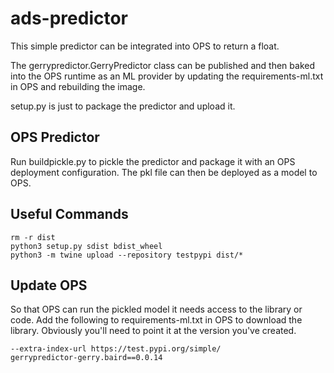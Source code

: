 # ads-predictor

This simple predictor can be integrated into OPS to return a float.

The gerrypredictor.GerryPredictor class can be published and then baked into the OPS runtime as an ML provider by updating the requirements-ml.txt in OPS and rebuilding the image. 

setup.py is just to package the predictor and upload it.

## OPS Predictor
Run buildpickle.py to pickle the predictor and package it with an OPS deployment configuration. The pkl file can then be deployed as a model to OPS.


## Useful Commands

```
rm -r dist
python3 setup.py sdist bdist_wheel
python3 -m twine upload --repository testpypi dist/*
```

## Update OPS
So that OPS can run the pickled model it needs access to the library or code. Add the following to requirements-ml.txt in OPS to download the library. Obviously you'll need to point it at the version you've created.

```
--extra-index-url https://test.pypi.org/simple/
gerrypredictor-gerry.baird==0.0.14
```
